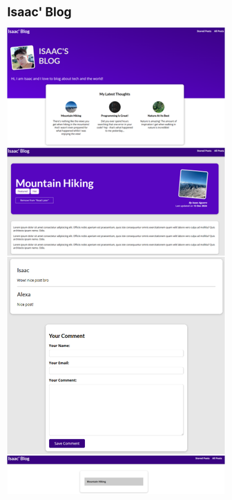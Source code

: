 # Isaac' Blog

![Home Preview](https://github.com/Abednego7/isaac_blog/blob/f1a454593900563884cc52548e8112c7afcb17b3/1-home-preview.png)
![Single Post Preview](https://github.com/Abednego7/isaac_blog/blob/f1a454593900563884cc52548e8112c7afcb17b3/2-single-post-preview.png)
![Comment Preview and Single Post Form](https://github.com/Abednego7/isaac_blog/blob/f1a454593900563884cc52548e8112c7afcb17b3/3-comment-preview-and-single-post-form.png)
![Preview Post to Read Later](https://github.com/Abednego7/isaac_blog/blob/f1a454593900563884cc52548e8112c7afcb17b3/4-preview-post-to-read-later.png)
